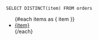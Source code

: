 ```items
SELECT DISTINCT(item) FROM orders
```

<ul>
{#each items as { item }}
	<li>
		<a href="/{$page.params.order_month}/{item}/">{item}</a>
	</li>
{/each}
</ul>
